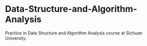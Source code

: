 # Data-Structure-and-Algorithm-Analysis
Practice in Data Structure and Algorithm Analysis course at Sichuan University.
